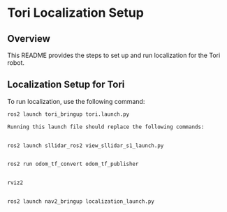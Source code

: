 # Tori Localization Setup

## Overview

This README provides the steps to set up and run localization for the Tori robot.

## Localization Setup for Tori

To run localization, use the following command:

```bash
ros2 launch tori_bringup tori.launch.py

Running this launch file should replace the following commands:


ros2 launch sllidar_ros2 view_sllidar_s1_launch.py


ros2 run odom_tf_convert odom_tf_publisher


rviz2


ros2 launch nav2_bringup localization_launch.py

